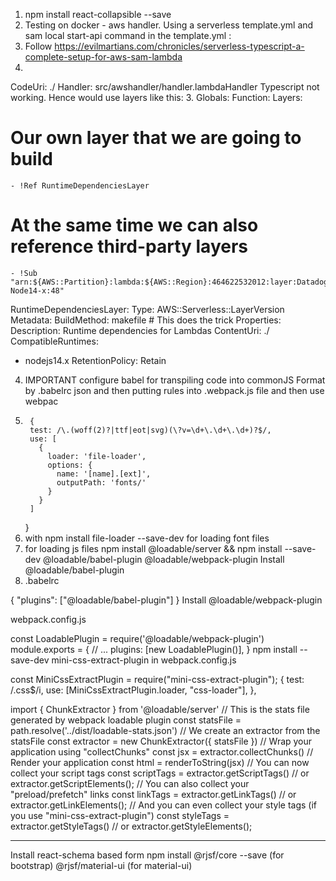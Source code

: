 1. npm install react-collapsible --save
2. Testing on docker - aws handler. Using a serverless template.yml
and sam local start-api command
in the template.yml :
3. Follow https://evilmartians.com/chronicles/serverless-typescript-a-complete-setup-for-aws-sam-lambda
4. 
CodeUri: ./
Handler: src/awshandler/handler.lambdaHandler
Typescript not working. Hence would use layers
like this:
3. Globals:
   Function:
   Layers:
   # Our own layer that we are going to build
    - !Ref RuntimeDependenciesLayer
   # At the same time we can also reference third-party layers
    - !Sub "arn:${AWS::Partition}:lambda:${AWS::Region}:464622532012:layer:Datadog-Node14-x:48"

RuntimeDependenciesLayer:
Type: AWS::Serverless::LayerVersion
Metadata:
BuildMethod: makefile # This does the trick
Properties:
Description: Runtime dependencies for Lambdas
ContentUri: ./
CompatibleRuntimes:
- nodejs14.x
RetentionPolicy: Retain

4. IMPORTANT
 configure babel for transpiling code into commonJS Format by .babelrc json and then putting
 rules into .webpack.js file and then use webpac
5.      {
        test: /\.(woff(2)?|ttf|eot|svg)(\?v=\d+\.\d+\.\d+)?$/,
        use: [
          {
            loader: 'file-loader',
            options: {
              name: '[name].[ext]',
              outputPath: 'fonts/'
            }
          }
        ]
   }
6. with npm install file-loader --save-dev
for loading font files
7. for loading js files
   npm install @loadable/server && npm install --save-dev @loadable/babel-plugin @loadable/webpack-plugin
   Install @loadable/babel-plugin
8. .babelrc

{
"plugins": ["@loadable/babel-plugin"]
}
Install @loadable/webpack-plugin

webpack.config.js

const LoadablePlugin = require('@loadable/webpack-plugin')
module.exports = {
// ...
plugins: [new LoadablePlugin()],
}
npm install --save-dev mini-css-extract-plugin
in webpack.config.js

const MiniCssExtractPlugin = require("mini-css-extract-plugin");
{
test: /\.css$/i,
use: [MiniCssExtractPlugin.loader, "css-loader"],
},

import { ChunkExtractor } from '@loadable/server'
// This is the stats file generated by webpack loadable plugin
const statsFile = path.resolve('../dist/loadable-stats.json')
// We create an extractor from the statsFile
const extractor = new ChunkExtractor({ statsFile })
// Wrap your application using "collectChunks"
const jsx = extractor.collectChunks(<YourApp />)
// Render your application
const html = renderToString(jsx)
// You can now collect your script tags
const scriptTags = extractor.getScriptTags() // or extractor.getScriptElements();
// You can also collect your "preload/prefetch" links
const linkTags = extractor.getLinkTags() // or extractor.getLinkElements();
// And you can even collect your style tags (if you use "mini-css-extract-plugin")
const styleTags = extractor.getStyleTags() // or extractor.getStyleElements();

-----
Install react-schema based form
npm install @rjsf/core --save (for bootstrap)
@rjsf/material-ui (for material-ui)
